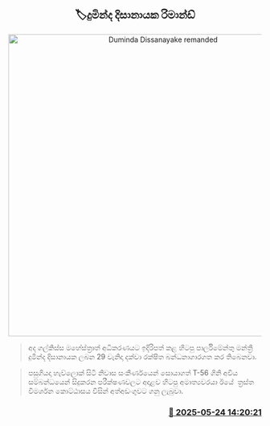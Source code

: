 <p align='center'><b><h2 align='center' title='Duminda Dissanayake remanded'>🏷දුමින්ද දිසානායක රිමාන්ඩ්</h2></b></p>
<p align='center'><img src='https://helakuru.sgp1.cdn.digitaloceanspaces.com/esana/images/lib/duminda-dissanayake-archived.jpg' width='600' alt='Duminda Dissanayake remanded'></p>

> අද ගල්කිස්ස මහේස්ත්‍රාත් අධිකරණයට ඉදිරිපත් කළ හිටපු පාර්ලිමේන්තු මන්ත්‍රී දුමින්ද දිසානායක ලබන 29 වැනිදා දක්වා රක්ෂිත බන්ධනාගාරගත කර තිබෙනවා.

> පසුගියදා හැව්ලොක් සිටි නිවාස සංකීර්ණයෙන් සොයාගත් T-56 ගිනි අවිය සම්බන්ධයෙන් සිදුකරන පරීක්ෂණවලට අදාළව හිටපු අමාත්‍යවරයා ඊයේ  ත්‍රස්ත විමර්ශන කොට්ඨාසය විසින් අත්අඩංගුවට ගනු ලැබුවා.



<h3 align='right'><a href='https://www.helakuru.lk/esana/p/110413/'>📅 2025-05-24 14:20:21</a></h3>

